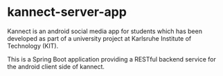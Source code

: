 # kannect-server-app

Kannect is an android social media app for students which has been developed as part of a university project at Karlsruhe Institute of Technology (KIT).  

This is a Spring Boot application providing a RESTful backend service for the android client side of kannect.
